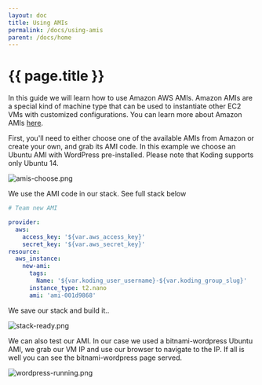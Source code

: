 ```yaml
---
layout: doc
title: Using AMIs
permalink: /docs/using-amis
parent: /docs/home
---
```


# {{ page.title }}

In this guide we will learn how to use Amazon AWS AMIs. Amazon AMIs are a special kind of machine type that can be used to instantiate other EC2 VMs with customized configurations. You can learn more about Amazon AMIs [here][1].

First, you'll need to either choose one of the available AMIs from Amazon or create your own, and grab its AMI code. In this example we choose an Ubuntu AMI with WordPress pre-installed. Please note that Koding supports only Ubuntu 14.

![amis-choose.png][2]

We use the AMI code in our stack. See full stack below

```yaml
# Team new AMI

provider:
  aws:
    access_key: '${var.aws_access_key}'
    secret_key: '${var.aws_secret_key}'
resource:
  aws_instance:
    new-ami:
      tags:
        Name: '${var.koding_user_username}-${var.koding_group_slug}'
      instance_type: t2.nano
      ami: 'ami-001d9868'
```

We save our stack and build it..

![stack-ready.png][3]

We can also test our AMI. In our case we used a bitnami-wordpress Ubuntu AMI, we grab our VM IP and use our browser to navigate to the IP. If all is well you can see the bitnami-wordpress page served.

![wordpress-running.png][4]

[1]: http://docs.aws.amazon.com/AWSEC2/latest/UserGuide/AMIs.html
[2]: https://www.koding.com/hs-fs/hubfs/Koding-Guide_Teams/stack-aws/4-ami/amis-choose.png?t=1473370419565&width=800&height=571&name=amis-choose.png "amis-choose.png"
[3]: https://www.koding.com/hs-fs/hubfs/Koding-Guide_Teams/stack-aws/4-ami/stack-ready.png?t=1473370419565&width=800&height=524&name=stack-ready.png "stack-ready.png"
[4]: https://www.koding.com/hs-fs/hubfs/Koding-Guide_Teams/stack-aws/4-ami/wordpress-running.png?t=1473370419565&width=800&name=wordpress-running.png "wordpress-running.png"
